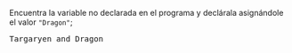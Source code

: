 Encuentra la variable no declarada en el programa y declárala asignándole el valor `"Dragon"`;
<pre class='hexlet-basics-output'>
Targaryen and Dragon
</pre>
